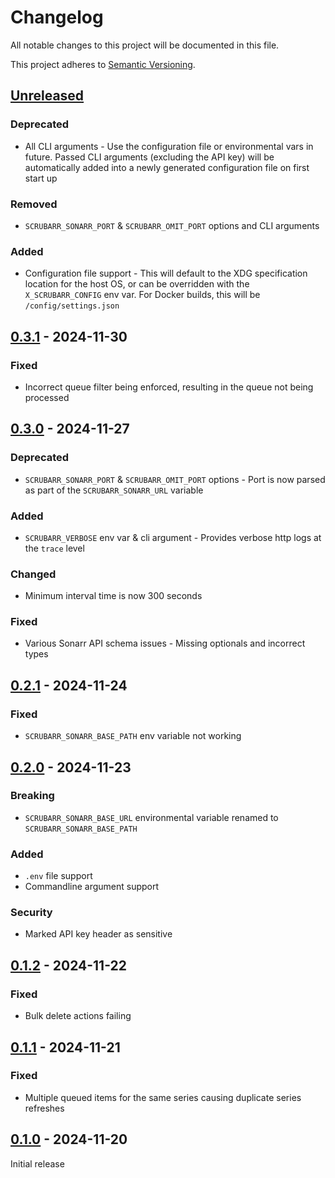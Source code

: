 # Changelog

All notable changes to this project will be documented in this file.

This project adheres to [Semantic Versioning](https://semver.org).

<!--
Note: In this file, do not use the hard wrap in the middle of a sentence for compatibility with GitHub comment style markdown rendering.
-->

## [Unreleased]
### Deprecated
- All CLI arguments - Use the configuration file or environmental vars in future. Passed CLI arguments (excluding the API key) will 
be automatically added into a newly generated configuration file on first start up

### Removed
- `SCRUBARR_SONARR_PORT` & `SCRUBARR_OMIT_PORT` options and CLI arguments

### Added
- Configuration file support - This will default to the XDG specification location for the host OS, or can be overridden with the `X_SCRUBARR_CONFIG`
env var. For Docker builds, this will be `/config/settings.json`

## [0.3.1] - 2024-11-30
### Fixed
- Incorrect queue filter being enforced, resulting in the queue not being processed

## [0.3.0] - 2024-11-27
### Deprecated
- `SCRUBARR_SONARR_PORT` & `SCRUBARR_OMIT_PORT` options - Port is now parsed as part of the `SCRUBARR_SONARR_URL` variable

### Added
- `SCRUBARR_VERBOSE` env var & cli argument - Provides verbose http logs at the `trace` level

### Changed
- Minimum interval time is now 300 seconds

### Fixed
- Various Sonarr API schema issues - Missing optionals and incorrect types

## [0.2.1] - 2024-11-24
### Fixed
- `SCRUBARR_SONARR_BASE_PATH` env variable not working

## [0.2.0] - 2024-11-23
### Breaking
- `SCRUBARR_SONARR_BASE_URL` environmental variable renamed to `SCRUBARR_SONARR_BASE_PATH`

### Added
- `.env` file support
- Commandline argument support

### Security
- Marked API key header as sensitive

## [0.1.2] - 2024-11-22
### Fixed
- Bulk delete actions failing

## [0.1.1] - 2024-11-21
### Fixed
- Multiple queued items for the same series causing duplicate series refreshes

## [0.1.0] - 2024-11-20

Initial release

[Unreleased]: https://github.com/CPU-Blanc/scrubarr/compare/v0.3.1...HEAD
[0.3.1]: https://github.com/CPU-Blanc/scrubarr/compare/v0.3.0...v0.3.1
[0.3.0]: https://github.com/CPU-Blanc/scrubarr/compare/v0.2.1...v0.3.0
[0.2.1]: https://github.com/CPU-Blanc/scrubarr/compare/v0.2.0...v0.2.1
[0.2.0]: https://github.com/CPU-Blanc/scrubarr/compare/v0.1.2...v0.2.0
[0.1.2]: https://github.com/CPU-Blanc/scrubarr/compare/v0.1.1...v0.1.2
[0.1.1]: https://github.com/CPU-Blanc/scrubarr/compare/v0.1.0...v0.1.1
[0.1.0]: https://github.com/CPU-Blanc/scrubarr/tree/v0.1.0
